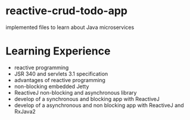# reactive-crud-todo-app

implemented files to learn about Java microservices

# Learning Experience

- reactive programming
- JSR 340 and servlets 3.1 specification
- advantages of reactive programming
- non-blocking embedded Jetty
- ReactiveJ non-blocking and asynchronous library
- develop of a synchronous and blocking app with ReactiveJ
- develop of a asynchronous and non blocking app with ReactiveJ and RxJava2
